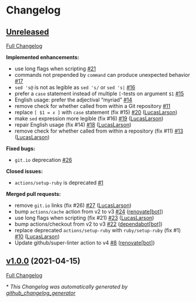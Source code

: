 # Changelog

## [Unreleased](https://github.com/LucasLarson/git-default-branch/tree/HEAD)

[Full Changelog](https://github.com/LucasLarson/git-default-branch/compare/v1.0.0...HEAD)

**Implemented enhancements:**

- use long flags when scripting [\#21](https://github.com/LucasLarson/git-default-branch/issues/21)
- commands not prepended by `command` can produce unexpected behavior [\#17](https://github.com/LucasLarson/git-default-branch/issues/17)
- `sed 's@` is not as legible as `sed 's/` or `sed 's|` [\#16](https://github.com/LucasLarson/git-default-branch/issues/16)
- prefer a `case` statement instead of multiple `[`-tests on argument `$1` [\#15](https://github.com/LucasLarson/git-default-branch/issues/15)
- English usage: prefer the adjectival “myriad” [\#14](https://github.com/LucasLarson/git-default-branch/issues/14)
- remove check for whether called from within a Git repository [\#11](https://github.com/LucasLarson/git-default-branch/issues/11)
- replace `[ $1 = 𝑥 ]` with `case` statement \(fix \#15\) [\#20](https://github.com/LucasLarson/git-default-branch/pull/20) ([LucasLarson](https://github.com/LucasLarson))
- make `sed` expression more legible \(fix \#16\) [\#19](https://github.com/LucasLarson/git-default-branch/pull/19) ([LucasLarson](https://github.com/LucasLarson))
- repair English usage \(fix \#14\) [\#18](https://github.com/LucasLarson/git-default-branch/pull/18) ([LucasLarson](https://github.com/LucasLarson))
- remove check for whether called from within a repository \(fix \#11\) [\#13](https://github.com/LucasLarson/git-default-branch/pull/13) ([LucasLarson](https://github.com/LucasLarson))

**Fixed bugs:**

- `git.io` deprecation [\#26](https://github.com/LucasLarson/git-default-branch/issues/26)

**Closed issues:**

- `actions/setup-ruby` is deprecated [\#1](https://github.com/LucasLarson/git-default-branch/issues/1)

**Merged pull requests:**

- remove `git.io` links \(fix \#26\) [\#27](https://github.com/LucasLarson/git-default-branch/pull/27) ([LucasLarson](https://github.com/LucasLarson))
- bump `actions/cache` action from v2 to v3 [\#24](https://github.com/LucasLarson/git-default-branch/pull/24) ([renovate[bot]](https://github.com/apps/renovate))
- use long flags when scripting \(fix \#21\) [\#23](https://github.com/LucasLarson/git-default-branch/pull/23) ([LucasLarson](https://github.com/LucasLarson))
- bump actions/checkout from v2 to v3 [\#22](https://github.com/LucasLarson/git-default-branch/pull/22) ([dependabot[bot]](https://github.com/apps/dependabot))
- replace deprecated `actions/setup-ruby` with `ruby/setup-ruby` \(fix \#1\) [\#10](https://github.com/LucasLarson/git-default-branch/pull/10) ([LucasLarson](https://github.com/LucasLarson))
- Update github/super-linter action to v4 [\#8](https://github.com/LucasLarson/git-default-branch/pull/8) ([renovate[bot]](https://github.com/apps/renovate))

## [v1.0.0](https://github.com/LucasLarson/git-default-branch/tree/v1.0.0) (2021-04-15)

[Full Changelog](https://github.com/LucasLarson/git-default-branch/compare/c52cf7779939b916f1a21a628d40cb745a10401e...v1.0.0)

\* *This Changelog was automatically generated by [github_changelog_generator](https://github.com/github-changelog-generator/github-changelog-generator)*
